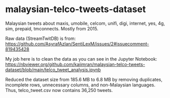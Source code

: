 # malaysian-telco-tweets-dataset
Malaysian tweets about maxis, umobile, celcom, unifi, digi, internet, yes, 4g, sim, prepaid, tmconnects. Mostly from 2015.

Raw data (StreamTwitDB) is from: https://github.com/AsyrafAzlan/SentiLexM/issues/2#issuecomment-819435428

My job here is to clean the data as you can see in the Jupyter Notebook:
[https://nbviewer.org/github.com/kaiimran/malaysian-telco-tweets-dataset/blob/main/telco_tweet_analysis.ipynb
](https://nbviewer.org/github/kaiimran/malaysian-telco-tweets-dataset/blob/main/telco_tweet_analysis.ipynb)

Reduced the dataset size from 185.6 MB to 6.8 MB by removing duplicates, incomplete rows, unnecessary columns, and non-Malaysian languages.
Thus, telco_tweet.csv now contains 36,250 tweets.
